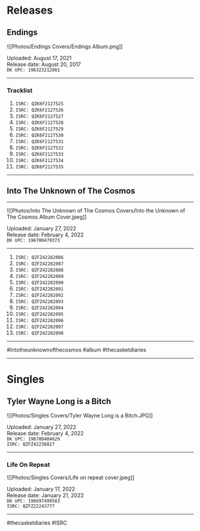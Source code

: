 # Releases

## Endings

![[Photos/Endings Covers/Endings Album.png]]

Uploaded: August 17, 2021  
Release date: August 20, 2017  
`DK UPC: 196323212081`

---

### Tracklist

 1. `ISRC: QZK6F2127525`
 2. `ISRC: QZK6F2127526`
 3. `ISRC: QZK6F2127527`
 4. `ISRC: QZK6F2127528`
 5. `ISRC: QZK6F2127529`
 6. `ISRC: QZK6F2127530`
 7. `ISRC: QZK6F2127531`
 8. `ISRC: QZK6F2127532`
 9. `ISRC: QZK6F2127533`
10. `ISRC: QZK6F2127534`
11. `ISRC: QZK6F2127535`

---

## Into The Unknown of The Cosmos

---

![[Photos/Into The Unknown of The Cosmos Covers/Into the Unknown of The Cosmos Album Cover.jpeg]]

Uploaded: January 27, 2022  
Release date: February 4, 2022  
`DK UPC: 196700479373`

---

1. `ISRC: QZFZ42282086`
2. `ISRC: QZFZ42282087`
3. `ISRC: QZFZ42282088`
4. `ISRC: QZFZ42282089`
5. `ISRC: QZFZ42282090`
6. `ISRC: QZFZ42282091`
7. `ISRC: QZFZ42282092`
8. `ISRC: QZFZ42282093`
9. `ISRC: QZFZ42282094`
10. `ISRC: QZFZ42282095`
11. `ISRC: QZFZ42282096`
12. `ISRC: QZFZ42282097`
13. `ISRC: QZFZ42282098`

---

  #Intotheunknownofthecosmos #album #thecasketdiaries

---

# Singles

## Tyler Wayne Long is a Bitch

![[Photos/Singles Covers/Tyler Wayne Long is a Bitch.JPG]]

Uploaded: January 27, 2022  
Release date: February 4, 2022  
`DK UPC: 196700484629`  
`ISRC: QZFZ42236827`

---

### Life On Repeat

![[Photos/Singles Covers/Life on repeat cover.jpeg]]

Uploaded: January 17, 2022  
Release date: January 21, 2022  
`DK UPC: 196697499583`  
`ISRC: QZFZ22243777`

---

#thecasketdiaries #ISRC
